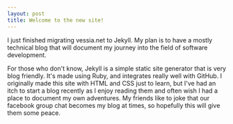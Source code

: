 ```yaml
---
layout: post
title: Welcome to the new site!
---
```


I just finished migrating vessia.net to Jekyll.  My plan is to have a mostly technical blog that will document my journey into the field of software development.

For those who don't know, Jekyll is a simple static site generator that is very blog friendly.  It's made using Ruby, and integrates really well with GitHub.  I originally made this site with HTML and CSS just to learn, but I've had an itch to start a blog recently as I enjoy reading them and often wish I had a place to document my own adventures.  My friends like to joke that our facebook group chat becomes my blog at times, so hopefully this will give them some peace.

